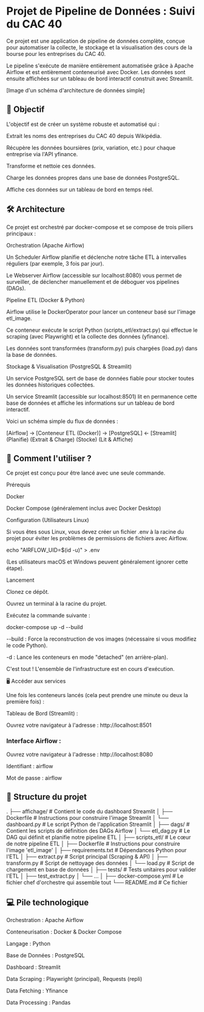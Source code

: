 # Projet de Pipeline de Données : Suivi du CAC 40

Ce projet est une application de pipeline de données complète, conçue pour automatiser la collecte, le stockage et la visualisation des cours de la bourse pour les entreprises du CAC 40.

Le pipeline s'exécute de manière entièrement automatisée grâce à Apache Airflow et est entièrement conteneurisé avec Docker. Les données sont ensuite affichées sur un tableau de bord interactif construit avec Streamlit.

[Image d'un schéma d'architecture de données simple]

## 🎯 Objectif

L'objectif est de créer un système robuste et automatisé qui :

Extrait les noms des entreprises du CAC 40 depuis Wikipédia.

Récupère les données boursières (prix, variation, etc.) pour chaque entreprise via l'API yfinance.

Transforme et nettoie ces données.

Charge les données propres dans une base de données PostgreSQL.

Affiche ces données sur un tableau de bord en temps réel.

## 🛠️ Architecture

Ce projet est orchestré par docker-compose et se compose de trois piliers principaux :

Orchestration (Apache Airflow)

Un Scheduler Airflow planifie et déclenche notre tâche ETL à intervalles réguliers (par exemple, 3 fois par jour).

Le Webserver Airflow (accessible sur localhost:8080) vous permet de surveiller, de déclencher manuellement et de déboguer vos pipelines (DAGs).

Pipeline ETL (Docker & Python)

Airflow utilise le DockerOperator pour lancer un conteneur basé sur l'image etl_image.

Ce conteneur exécute le script Python (scripts_etl/extract.py) qui effectue le scraping (avec Playwright) et la collecte des données (yfinance).

Les données sont transformées (transform.py) puis chargées (load.py) dans la base de données.

Stockage & Visualisation (PostgreSQL & Streamlit)

Un service PostgreSQL sert de base de données fiable pour stocker toutes les données historiques collectées.

Un service Streamlit (accessible sur localhost:8501) lit en permanence cette base de données et affiche les informations sur un tableau de bord interactif.

Voici un schéma simple du flux de données :

[Airflow]       ->   [Conteneur ETL (Docker)]   ->   [PostgreSQL]   <-   [Streamlit]
(Planifie)           (Extrait & Charge)           (Stocke)         (Lit & Affiche)


## 🚀 Comment l'utiliser ?

Ce projet est conçu pour être lancé avec une seule commande.

Prérequis

Docker

Docker Compose (généralement inclus avec Docker Desktop)

Configuration (Utilisateurs Linux)

Si vous êtes sous Linux, vous devez créer un fichier .env à la racine du projet pour éviter les problèmes de permissions de fichiers avec Airflow.

echo "AIRFLOW_UID=$(id -u)" > .env


(Les utilisateurs macOS et Windows peuvent généralement ignorer cette étape).

Lancement

Clonez ce dépôt.

Ouvrez un terminal à la racine du projet.

Exécutez la commande suivante :

docker-compose up -d --build


--build : Force la reconstruction de vos images (nécessaire si vous modifiez le code Python).

-d : Lance les conteneurs en mode "detached" (en arrière-plan).

C'est tout ! L'ensemble de l'infrastructure est en cours d'exécution.

🖥️ Accéder aux services

Une fois les conteneurs lancés (cela peut prendre une minute ou deux la première fois) :

Tableau de Bord (Streamlit) :

Ouvrez votre navigateur à l'adresse : http://localhost:8501

### Interface Airflow :

Ouvrez votre navigateur à l'adresse : http://localhost:8080

Identifiant : airflow

Mot de passe : airflow

## 📂 Structure du projet

.
├── affichage/            # Contient le code du dashboard Streamlit
│   ├── Dockerfile        # Instructions pour construire l'image Streamlit
│   └── dashboard.py      # Le script Python de l'application Streamlit
│
├── dags/                 # Contient les scripts de définition des DAGs Airflow
│   └── etl_dag.py        # Le DAG qui définit et planifie notre pipeline ETL
│
├── scripts_etl/          # Le cœur de notre pipeline ETL
│   ├── Dockerfile        # Instructions pour construire l'image 'etl_image'
│   ├── requirements.txt  # Dépendances Python pour l'ETL
│   ├── extract.py        # Script principal (Scraping & API)
│   ├── transform.py      # Script de nettoyage des données
│   └── load.py           # Script de chargement en base de données
│
├── tests/                # Tests unitaires pour valider l'ETL
│   ├── test_extract.py
│   └── ...
│
├── docker-compose.yml    # Le fichier chef d'orchestre qui assemble tout
└── README.md             # Ce fichier


## 💻 Pile technologique

Orchestration : Apache Airflow

Conteneurisation : Docker & Docker Compose

Langage : Python

Base de Données : PostgreSQL

Dashboard : Streamlit

Data Scraping : Playwright (principal), Requests (repli)

Data Fetching : Yfinance

Data Processing : Pandas
